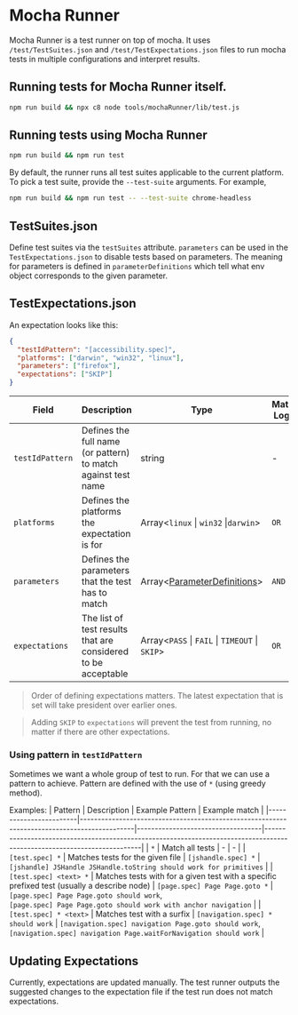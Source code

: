 # Mocha Runner

Mocha Runner is a test runner on top of mocha.
It uses `/test/TestSuites.json` and `/test/TestExpectations.json` files to run mocha tests in multiple configurations and interpret results.

## Running tests for Mocha Runner itself.

```bash
npm run build && npx c8 node tools/mochaRunner/lib/test.js
```

## Running tests using Mocha Runner

```bash
npm run build && npm run test
```

By default, the runner runs all test suites applicable to the current platform.
To pick a test suite, provide the `--test-suite` arguments. For example,

```bash
npm run build && npm run test -- --test-suite chrome-headless
```

## TestSuites.json

Define test suites via the `testSuites` attribute. `parameters` can be used in the `TestExpectations.json` to disable tests
based on parameters. The meaning for parameters is defined in `parameterDefinitions` which tell what env object corresponds
to the given parameter.

## TestExpectations.json

An expectation looks like this:

```json
{
  "testIdPattern": "[accessibility.spec]",
  "platforms": ["darwin", "win32", "linux"],
  "parameters": ["firefox"],
  "expectations": ["SKIP"]
}
```

| Field           | Description                                                   | Type                                                                                                 | Match Logic |
| --------------- | ------------------------------------------------------------- | ---------------------------------------------------------------------------------------------------- | ----------- |
| `testIdPattern` | Defines the full name (or pattern) to match against test name | string                                                                                               | -           |
| `platforms`     | Defines the platforms the expectation is for                  | Array<`linux` \| `win32` \|`darwin`>                                                                 | `OR`        |
| `parameters`    | Defines the parameters that the test has to match             | Array<[ParameterDefinitions](https://github.com/puppeteer/puppeteer/blob/main/test/TestSuites.json)> | `AND`       |
| `expectations`  | The list of test results that are considered to be acceptable | Array<`PASS` \| `FAIL` \| `TIMEOUT` \| `SKIP`>                                                       | `OR`        |

> Order of defining expectations matters. The latest expectation that is set will take president over earlier ones.

> Adding `SKIP` to `expectations` will prevent the test from running, no matter if there are other expectations.

### Using pattern in `testIdPattern`

Sometimes we want a whole group of test to run. For that we can use a
pattern to achieve.
Pattern are defined with the use of `*` (using greedy method).

Examples:
| Pattern | Description | Example Pattern | Example match |
|------------------------|---------------------------------------------------------------------------------------------|-----------------------------------|-------------------------------------------------------------------------------------------------------------------------|
| `*` | Match all tests | - | - |
| `[test.spec] *` | Matches tests for the given file | `[jshandle.spec] *` | `[jshandle] JSHandle JSHandle.toString should work for primitives` |
| `[test.spec] <text> *` | Matches tests with for a given test with a specific prefixed test (usually a describe node) | `[page.spec] Page Page.goto *` | `[page.spec] Page Page.goto should work`,<br>`[page.spec] Page Page.goto should work with anchor navigation` |
| `[test.spec] * <text>` | Matches test with a surfix | `[navigation.spec] * should work` | `[navigation.spec] navigation Page.goto should work`,<br>`[navigation.spec] navigation Page.waitForNavigation should work` |

## Updating Expectations

Currently, expectations are updated manually. The test runner outputs the
suggested changes to the expectation file if the test run does not match
expectations.

